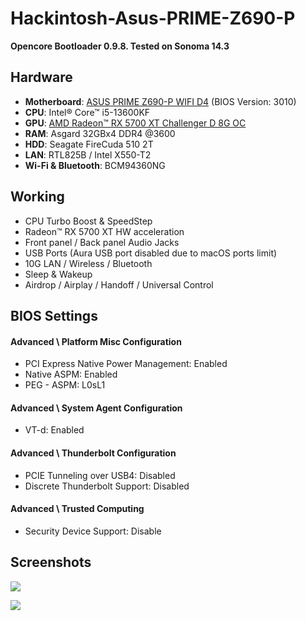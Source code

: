 # Hackintosh-Asus-PRIME-Z690-P

**Opencore Bootloader 0.9.8. Tested on Sonoma 14.3**


## Hardware
* **Motherboard**: [ASUS PRIME Z690-P WIFI D4](https://www.asus.com/motherboards-components/motherboards/prime/prime-z690-p-wifi-d4/) (BIOS Version: 3010)
* **CPU**:  Intel® Core™ i5-13600KF
* **GPU**: [AMD Radeon™ RX 5700 XT Challenger D 8G OC](https://www.asrock.com/Graphics-Card/AMD/Radeon%20RX%205700%20XT%20Challenger%20D%208G%20OC/)
* **RAM**: Asgard 32GBx4 DDR4 @3600 
* **HDD**: Seagate FireCuda 510 2T
* **LAN**: RTL825B / Intel X550-T2
* **Wi-Fi & Bluetooth**: BCM94360NG


## Working
* CPU Turbo Boost & SpeedStep
* Radeon™ RX 5700 XT HW acceleration
* Front panel / Back panel Audio Jacks
* USB Ports (Aura USB port disabled due to macOS ports limit)
* 10G LAN / Wireless / Bluetooth
* Sleep & Wakeup
* Airdrop / Airplay / Handoff / Universal Control

## BIOS Settings
#### Advanced \ Platform Misc Configuration
* PCI Express Native Power Management: Enabled
* Native ASPM: Enabled
* PEG - ASPM: L0sL1
#### Advanced \ System Agent Configuration
* VT-d: Enabled
#### Advanced \ Thunderbolt Configuration
* PCIE Tunneling over USB4: Disabled
* Discrete Thunderbolt Support: Disabled
#### Advanced \ Trusted Computing
* Security Device Support: Disable
  


## Screenshots
![](https://github.com/webleon/Hackintosh-Asus-PRIME-Z690-P/blob/main/images/systeminfo.png)

![](https://github.com/webleon/Hackintosh-Asus-PRIME-Z690-P/blob/main/images/geekbench6.png)
